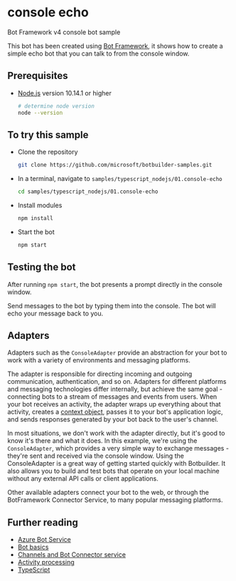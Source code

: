 # console echo

Bot Framework v4 console bot sample

This bot has been created using [Bot Framework](https://dev.botframework.com), it shows how to create a simple echo bot that you can talk to from the console window.

## Prerequisites

- [Node.js](https://nodejs.org) version 10.14.1 or higher

    ```bash
    # determine node version
    node --version
    ```

## To try this sample

- Clone the repository

    ```bash
    git clone https://github.com/microsoft/botbuilder-samples.git
    ```

- In a terminal, navigate to `samples/typescript_nodejs/01.console-echo`

    ```bash
    cd samples/typescript_nodejs/01.console-echo
    ```

- Install modules

    ```bash
    npm install
    ```

- Start the bot

    ```bash
    npm start
    ```

## Testing the bot

After running `npm start`, the bot presents a prompt directly in the console window.

Send messages to the bot by typing them into the console. The bot will echo your message back to you.

## Adapters

Adapters such as the `ConsoleAdapter` provide an abstraction for your bot to work with a variety of environments and messaging platforms.

The adapter is responsible for directing incoming and outgoing communication, authentication, and so on. Adapters for different platforms and
messaging technologies differ internally, but achieve the same goal - connecting bots to a stream of messages and events from users.
When your bot receives an activity, the adapter wraps up everything about that activity, creates a [context object](https://docs.microsoft.com/en-us/javascript/api/botbuilder-core/turncontext?view=botbuilder-ts-latest), passes it to your bot's application logic, and sends responses generated by your bot back to the user's channel.

In most situations, we don't work with the adapter directly, but it's good to know it's there and what it does. In this example, we're using the
`ConsoleAdapter`, which provides a very simple way to exchange messages - they're sent and received via the console window. Using the ConsoleAdapter
is a great way of getting started quickly with Botbuilder. It also allows you to build and test bots that operate on your local machine without any
external API calls or client applications.

Other available adapters connect your bot to the web, or through the BotFramework Connector Service, to many popular messaging platforms.

## Further reading

- [Azure Bot Service](https://docs.microsoft.com/en-us/azure/bot-service/bot-service-overview-introduction?view=azure-bot-service-4.0)
- [Bot basics](https://docs.microsoft.com/en-us/azure/bot-service/bot-builder-basics?view=azure-bot-service-4.0)
- [Channels and Bot Connector service](https://docs.microsoft.com/en-us/azure/bot-service/bot-concepts?view=azure-bot-service-4.0)
- [Activity processing](https://docs.microsoft.com/en-us/azure/bot-service/bot-builder-concept-activity-processing?view=azure-bot-service-4.0)
- [TypeScript](https://www.typescriptlang.org)
